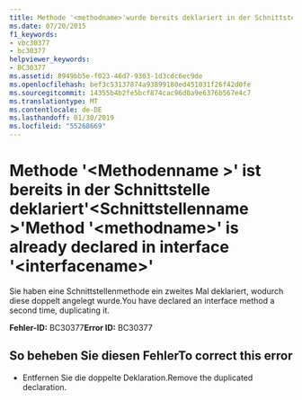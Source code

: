```yaml
---
title: Methode '<methodname>'wurde bereits deklariert in der Schnittstelle'<interfacename>'
ms.date: 07/20/2015
f1_keywords:
- vbc30377
- bc30377
helpviewer_keywords:
- BC30377
ms.assetid: 8949bb5e-f023-46d7-9303-1d3cdc6ec9de
ms.openlocfilehash: bef3c53137874a93899180ed451031f26f42d0fe
ms.sourcegitcommit: 14355b4b2fe5bcf874cac96d0a9e6376b567e4c7
ms.translationtype: MT
ms.contentlocale: de-DE
ms.lasthandoff: 01/30/2019
ms.locfileid: "55268669"
---
```

# <a name="method-methodname-is-already-declared-in-interface-interfacename"></a><span data-ttu-id="763a8-102">Methode '\<Methodenname >' ist bereits in der Schnittstelle deklariert'\<Schnittstellenname >'</span><span class="sxs-lookup"><span data-stu-id="763a8-102">Method '\<methodname>' is already declared in interface '\<interfacename>'</span></span>
<span data-ttu-id="763a8-103">Sie haben eine Schnittstellenmethode ein zweites Mal deklariert, wodurch diese doppelt angelegt wurde.</span><span class="sxs-lookup"><span data-stu-id="763a8-103">You have declared an interface method a second time, duplicating it.</span></span>  
  
 <span data-ttu-id="763a8-104">**Fehler-ID:** BC30377</span><span class="sxs-lookup"><span data-stu-id="763a8-104">**Error ID:** BC30377</span></span>  
  
## <a name="to-correct-this-error"></a><span data-ttu-id="763a8-105">So beheben Sie diesen Fehler</span><span class="sxs-lookup"><span data-stu-id="763a8-105">To correct this error</span></span>  
  
-   <span data-ttu-id="763a8-106">Entfernen Sie die doppelte Deklaration.</span><span class="sxs-lookup"><span data-stu-id="763a8-106">Remove the duplicated declaration.</span></span>